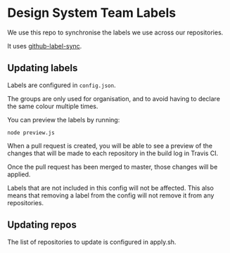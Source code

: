 # Design System Team Labels

We use this repo to synchronise the labels we use across our repositories.

It uses [github-label-sync](https://github.com/Financial-Times/github-label-sync).

## Updating labels

Labels are configured in `config.json`.

The groups are only used for organisation, and to avoid having to declare the same colour multiple times.

You can preview the labels by running:

```
node preview.js
```

When a pull request is created, you will be able to see a preview of the changes that will be made to each repository in the build log in Travis CI.

Once the pull request has been merged to master, those changes will be applied.

Labels that are not included in this config will not be affected. This also means that removing a label from the config will not remove it from any repositories.

## Updating repos

The list of repositories to update is configured in apply.sh.
